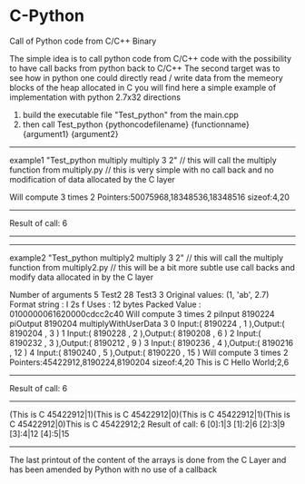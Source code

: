 # C-Python
Call of Python code from C/C++ Binary

The simple idea is to call python code from C/C++ code with the possibility to have call backs from python back to C/C++
The second target was to see how in python one could directly read / write data from the memeory blocks of the heap allocated in C
you will find here a simple example of implementation with python 2.7x32
directions
1) build the executable file "Test_python" from the main.cpp
2) then call Test_python {pythoncodefilename} {functionname} {argument1} {argument2}
____________________________________________________________________
example1 "Test_python multiply multiply 3 2" 
// this will call the multiply function from multiply.py
// this is very simple with no call back and no modification of data allocated by the C layer

Will compute 3 times 2
Pointers:50075968,18348536,18348516
sizeof:4,20
************************************************************
Result of call: 6
************************************************************
_____________________________________________________________________
example2 "Test_python multiply2 multiply 3 2"
// this will call the multiply function from multiply2.py
// this will be a bit more subtle use call backs and modify data allocated in by the C layer

Number of arguments 5
Test2 28
Test3 3
Original values: (1, 'ab', 2.7)
Format string  : I 2s f
Uses           : 12 bytes
Packed Value   : 0100000061620000cdcc2c40
Will compute 3 times 2
piInput 8190224 piOutput 8190204
multiplyWithUserData 3
0 Input:( 8190224 , 1 ),Output:( 8190204 , 3 )
1 Input:( 8190228 , 2 ),Output:( 8190208 , 6 )
2 Input:( 8190232 , 3 ),Output:( 8190212 , 9 )
3 Input:( 8190236 , 4 ),Output:( 8190216 , 12 )
4 Input:( 8190240 , 5 ),Output:( 8190220 , 15 )
Will compute 3 times 2
Pointers:45422912,8190224,8190204
sizeof:4,20
This is C Hello World;2,6
************************************************************
Result of call: 6
************************************************************
(This is C 45422912|1)(This is C 45422912|0)(This is C 45422912|1)(This is C 45422912|0)This is C 45422912;2
Result of call: 6
[0]:1|3
[1]:2|6
[2]:3|9
[3]:4|12
[4]:5|15
************************************************************
The last printout of the content of the arrays is done from the C Layer and has been amended by Python with no use of a callback 
